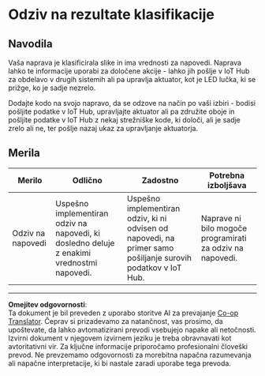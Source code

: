 <!--
CO_OP_TRANSLATOR_METADATA:
{
  "original_hash": "022e21f8629b721424c1de25195fff67",
  "translation_date": "2025-08-28T12:31:07+00:00",
  "source_file": "4-manufacturing/lessons/2-check-fruit-from-device/assignment.md",
  "language_code": "sl"
}
-->
# Odziv na rezultate klasifikacije

## Navodila

Vaša naprava je klasificirala slike in ima vrednosti za napovedi. Naprava lahko te informacije uporabi za določene akcije - lahko jih pošlje v IoT Hub za obdelavo v drugih sistemih ali pa upravlja aktuator, kot je LED lučka, ki se prižge, ko je sadje nezrelo.

Dodajte kodo na svojo napravo, da se odzove na način po vaši izbiri - bodisi pošljite podatke v IoT Hub, upravljajte aktuator ali pa združite oboje in pošljite podatke v IoT Hub z nekaj strežniške kode, ki določi, ali je sadje zrelo ali ne, ter pošlje nazaj ukaz za upravljanje aktuatorja.

## Merila

| Merilo | Odlično | Zadostno | Potrebna izboljšava |
| ------ | -------- | -------- | ------------------- |
| Odziv na napovedi | Uspešno implementiran odziv na napovedi, ki dosledno deluje z enakimi vrednostmi napovedi. | Uspešno implementiran odziv, ki ni odvisen od napovedi, na primer samo pošiljanje surovih podatkov v IoT Hub. | Naprave ni bilo mogoče programirati za odziv na napovedi. |

---

**Omejitev odgovornosti**:  
Ta dokument je bil preveden z uporabo storitve AI za prevajanje [Co-op Translator](https://github.com/Azure/co-op-translator). Čeprav si prizadevamo za natančnost, vas prosimo, da upoštevate, da lahko avtomatizirani prevodi vsebujejo napake ali netočnosti. Izvirni dokument v njegovem izvirnem jeziku je treba obravnavati kot avtoritativni vir. Za ključne informacije priporočamo profesionalni človeški prevod. Ne prevzemamo odgovornosti za morebitna napačna razumevanja ali napačne interpretacije, ki bi nastale zaradi uporabe tega prevoda.